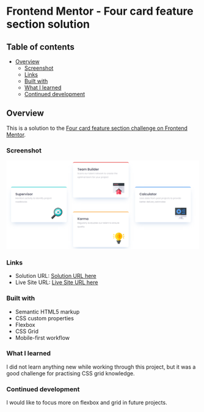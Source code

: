 # Frontend Mentor - Four card feature section solution

## Table of contents

- [Overview](#overview)
  - [Screenshot](#screenshot)
  - [Links](#links)
  - [Built with](#built-with)
  - [What I learned](#what-i-learned)
  - [Continued development](#continued-development)

## Overview

This is a solution to the [Four card feature section challenge on Frontend Mentor](https://www.frontendmentor.io/challenges/four-card-feature-section-weK1eFYK).

### Screenshot

![](./images/screenshot.png)

### Links

- Solution URL: [Solution URL here](https://your-solution-url.com)
- Live Site URL: [Live Site URL here](https://your-live-site-url.com)

### Built with

- Semantic HTML5 markup
- CSS custom properties
- Flexbox
- CSS Grid
- Mobile-first workflow

### What I learned

I did not learn anything new while working through this project, but it was a good challenge for practising CSS grid knowledge.

### Continued development

I would like to focus more on flexbox and grid in future projects.
